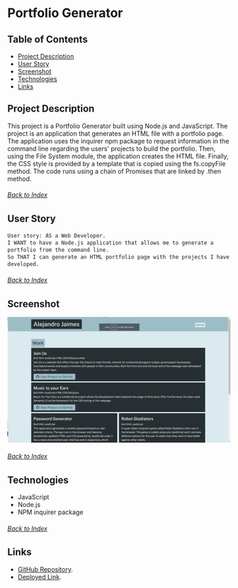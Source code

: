 # Portfolio Generator

## Table of Contents

- [Project Description](#Project-Description)
- [User Story](#User-Story)
- [Screenshot](#screenshot)
- [Technologies](#Technologies)
- [Links](#Links)


## Project Description
This project is a Portfolio Generator built using Node.js and JavaScript. The project is an application that generates an HTML file with a portfolio page. The application uses the inquirer npm package to request information in the command line regarding the users' projects to build the portfolio. Then, using the File System module, the application creates the  HTML file. Finally, the CSS style is provided by a template that is copied using the fs.copyFile method. The code runs using a chain of Promises that are linked by .then method.
###### [Back to Index](#Table-of-Contents)


## User Story
```
User story: AS a Web Developer.
I WANT to have a Node.js application that allows me to generate a portfolio from the command line.
So THAT I can generate an HTML portfolio page with the projects I have developed.
```
###### [Back to Index](#Table-of-Contents)


## Screenshot
![HTML page generated with the application](./dist/images/portfolio_generator_screenshot.png)
###### [Back to Index](#Table-of-Contents)


## Technologies
- JavaScript
- Node.js
- NPM inquirer package
###### [Back to Index](#Table-of-Contents)


## Links
- [GitHub Repository](https://github.com/AlexJCturbo/portfolio-generator).
- [Deployed Link](https://alexjcturbo.github.io/portfolio-generator/).